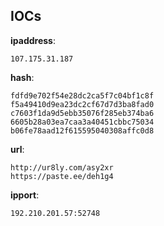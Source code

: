 
## IOCs

__ipaddress__:

```text
107.175.31.187
```
__hash__:

```text
fdfd9e702f54e28dc2ca5f7c04bf1c8f
f5a49410d9ea23dc2cf67d7d3ba8fad0
c7603f1da9d5ebb35076f285eb374ba6
6605b28a03ea7caa3a40451cbbc75034
b06fe78aad12f615595040308affc0d8
```
__url__:

```text
http://ur8ly.com/asy2xr
https://paste.ee/deh1g4
```
__ipport__:

```text
192.210.201.57:52748
```